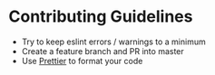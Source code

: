 # Contributing Guidelines

- Try to keep eslint errors / warnings to a minimum
- Create a feature branch and PR into master
- Use [Prettier](https://prettier.io/) to format your code
